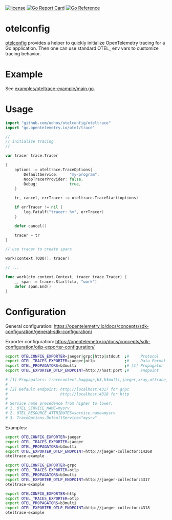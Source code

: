 [![license](http://img.shields.io/badge/license-MIT-blue.svg)](https://github.com/udhos/otelconfig/blob/main/LICENSE)
[![Go Report Card](https://goreportcard.com/badge/github.com/udhos/otelconfig)](https://goreportcard.com/report/github.com/udhos/otelconfig)
[![Go Reference](https://pkg.go.dev/badge/github.com/udhos/otelconfig.svg)](https://pkg.go.dev/github.com/udhos/otelconfig)

# otelconfig

[otelconfig](https://github.com/udhos/otelconfig) provides a helper to quickly initialize OpenTelemetry tracing for a Go application. Then one can use standard OTEL_ env vars to customize tracing behavior.

# Example

See [examples/oteltrace-example/main.go](examples/oteltrace-example/main.go).

# Usage

```go
import "github.com/udhos/otelconfig/oteltrace"
import "go.opentelemetry.io/otel/trace"

//
// initialize tracing
//

var tracer trace.Tracer

{
    options := oteltrace.TraceOptions{
        DefaultService:     "my-program",
        NoopTracerProvider: false,
        Debug:              true,
    }

    tr, cancel, errTracer := oteltrace.TraceStart(options)

    if errTracer != nil {
        log.Fatalf("tracer: %v", errTracer)
    }

    defer cancel()

    tracer = tr
}

// use tracer to create spans

work(context.TODO(), tracer)

// ...

func work(ctx context.Context, tracer trace.Tracer) {
	_, span := tracer.Start(ctx, "work")
	defer span.End()
}

```

# Configuration

General configuration: https://opentelemetry.io/docs/concepts/sdk-configuration/general-sdk-configuration/

Exporter configuration: https://opentelemetry.io/docs/concepts/sdk-configuration/otlp-exporter-configuration/

```bash
export OTELCONFIG_EXPORTER=jaeger|grpc|http|stdout  ;#     Protocol    default: grpc
export OTEL_TRACES_EXPORTER=jaeger|otlp             ;#     Data Format default: otlp
export OTEL_PROPAGATORS=b3multi                     ;# [1] Propagator  default: tracecontext,baggage
export OTEL_EXPORTER_OTLP_ENDPOINT=http://host:port ;#     Endpoint    default: [2]

# [1] Propagators: tracecontext,baggage,b3,b3multi,jaeger,xray,ottrace,none
#
# [2] Default endpoint: http://localhost:4317 for grpc
#                       http://localhost:4318 for http
#
# Service name precedence from higher to lower:
# 1. OTEL_SERVICE_NAME=mysrv
# 2. OTEL_RESOURCE_ATTRIBUTES=service.name=mysrv
# 3. TraceOptions.DefaultService="mysrv"
```

Examples:

```bash
export OTELCONFIG_EXPORTER=jaeger
export OTEL_TRACES_EXPORTER=jaeger
export OTEL_PROPAGATORS=b3multi
export OTEL_EXPORTER_OTLP_ENDPOINT=http://jaeger-collector:14268
oteltrace-example

export OTELCONFIG_EXPORTER=grpc
export OTEL_TRACES_EXPORTER=otlp
export OTEL_PROPAGATORS=b3multi
export OTEL_EXPORTER_OTLP_ENDPOINT=http://jaeger-collector:4317
oteltrace-example

export OTELCONFIG_EXPORTER=http
export OTEL_TRACES_EXPORTER=otlp
export OTEL_PROPAGATORS=b3multi
export OTEL_EXPORTER_OTLP_ENDPOINT=http://jaeger-collector:4318
oteltrace-example
```
